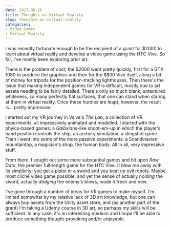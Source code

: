 ```yaml
---
date: 2017-05-26
title: Thoughts on Virtual Reality
slug: thoughts-on-virtual-reality
categories:
- Video Games
- Virtual Reality
---
```


I was recently fortunate enough to be the recipient of a grant for $2000 to learn about virtual reality and develop a video game using the HTC Vive. So far, I've mostly been exploring prior art.

There is the problem of cost; the $2000 went pretty quickly, first for a GTX 1080 to produce the graphics and then for the $800 Vive itself, along a bit of money for tripods for the position-tracking lighthouses. Then there's the issue that making independent games for VR is difficult, mostly due to art assets needing to be fairly detailed. There's only so much blank, untextured whiteness, so many perfectly flat surfaces, that one can stand when staring at them in virtual reality. Once these hurdles are leapt, however, the result is... pretty impressive.

I started out my VR journey in Valve's _The Lab_, a collection of VR experiments, all impressively animated and modelled. I started with the phyics-based games: a _Galaxians_-like shoot-em-up in which the player's hand position controls the ship, an archery simulation, a slingshot game. Then I went into some of the more passive experiments: a Scandinavian mountaintop, a magician's shop, the human body. All in all, very impressive stuff.

From there, I sought out some more substantial games and hit upon _Raw Data_, the premier full-length game for the HTC Vive. It blew me away with its simplicity: you get a pistol or a sword and you beat up evil robots. Maybe most cliché video game possible, and yet the sense of actually _holding_ the sword, actually _dodging_ the enemy's blows, made it fresh and new.

I've gone through a number of ideas for VR games to make myself. I'm limited somewhat by my relative lack of 3D art knowledge, but one can always buy assets from the Unity asset store, and (as another part of the grant) I'm taking a Udemy course in 3D art, so perhaps my skills will be sufficient. In any case, it's an interesting medium and I hope I'll be able to produce something thought-provoking and/or enjoyable.
